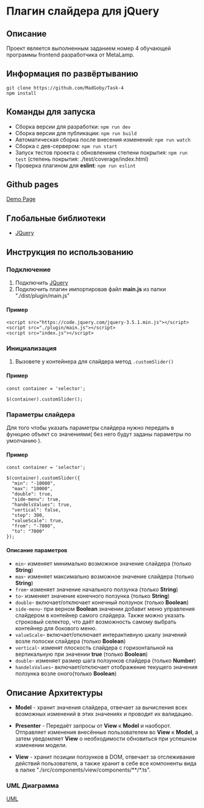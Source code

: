 # Плагин слайдера для jQuery

## Описание

Проект является выполненным заданием номер 4 обучающей программы frontend разработчика от MetaLamp.

## Информация по развёртыванию
```
git clone https://github.com/MadGoby/Task-4
npm install
```
## Команды для запуска

- Сборка версии для разработки: `npm run dev`
- Сборка версии для публикации: `npm run build`
- Автоматическая сборка после внесения изменений: `npm run watch`
- Сборка с дев-сервером: `npm run start`
- Запуск тестов проекта с обновлением степени покрытия: `npm run test` (степень покрытия: ./test/coverage/index.html)
- Проверка плагином для **eslint**: `npm run eslint`

## Github pages

[Demo Page](https://madgoby.github.io/Task-4/dist/index.html)

## Глобальные библиотеки

- [JQuery](https://jquery.com/)

## Инструкция по использованию
### Подключение
  1. Подключить [JQuery](https://jquery.com/)
  2. Подключить плагин импортировав файл **main.js** из папки "./dist/plugin/main.js"
  #### Пример
  ```
  <script src="https://code.jquery.com/jquery-3.5.1.min.js"></script>
  <script src="./plugin/main.js"></script>
  <script src="index.js"></script>
  ``` 
### Инициализация
  1. Вызовете у контейнера для слайдера метод `.customSlider()`
  #### Пример
  ```
  const container = 'selector';

  $(container).customSlider();
  ``` 
### Параметры слайдера

  Для того чтобы указать параметры слайдера нужно передать в функцию объект со значениями( без него будут заданы параметры по умолчанию ).
  
  #### Пример
  ```
  const container = 'selector';

  $(container).customSlider({
    "min": "-10000",
    "max": "10000",
    "double": true,
    "side-menu": true,
    "handelsValues": true,
    "vertical": false,
    "step": 300,
    "valueScale": true,
    "from": "-7000",
    "to": "7000"
  });
  ```

  #### Описание параметров

  - `min`- изменяет минимально возможное значение слайдера (только **String**)
  - `max`- изменяет максимально возможное значение слайдера (только **String**)
  - `from`- изменяет значение начального ползунка (только **String**)
  - `to`- изменяет значение конечного ползунка (только **String**)
  - `double`- включает/отключает конечный ползунок (только **Boolean**)
  - `side-menu`- при верном **Boolean** значении добавит меню управления слайдером в контейнер самого слайдера. Также можно указать строковый селектор, что  даёт возможность самому выбрать контейнер для бокового меню.
  - `valueScale`- включает/отключает интерактивную шкалу значений возле полоски слайдера (только **Boolean**)
  - `vertical`- изменят плоскость слайдера с горизонтальной на вертикальную при значении **true** (только **Boolean**)
  - `double`- изменяет размер шага ползунков слайдера (только **Number**)
  - `handelsValues`- включает/отключает отображение текущего значения ползунка возле оного(только **Boolean**)

## Описание Архитектуры

- **Model** - хранит значения слайдера, отвечает за вычисления всех возможных изменений в этих значениях и проводит их валидацию.

- **Presenter** - Передаёт запросы от **View** к **Model** и наоборот. Отправляет изменения внесённые пользователем во **View** к **Model**, а затем уведомляет **View** о необходимости обновиться при успешном изменении модели. 

- **View** - хранит позиции ползунков в DOM, отвечает за отслеживание действий пользователя, а также хранит в себе все компоненты вида в папке "./src/components/view/components/**/*.ts".

### UML Диаграмма

[UML](https://madgoby.github.io/Task-4/Task4UML.html)